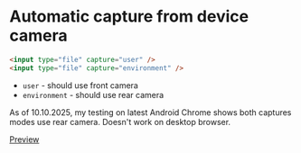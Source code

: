 # Automatic capture from device camera

```html
<input type="file" capture="user" />
<input type="file" capture="environment" />
```

- `user` - should use front camera
- `environment` - should use rear camera

As of 10.10.2025, my testing on latest Android Chrome shows both captures modes use rear camera. Doesn't work on desktop browser.

[Preview](preview/auto-capture-device-camera)
